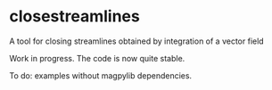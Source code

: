 # closestreamlines
A tool for closing streamlines obtained by integration of a vector field

Work in progress. The code is now quite stable.

To do: examples without magpylib dependencies.
